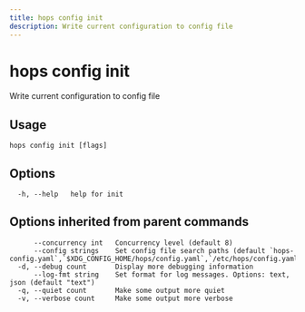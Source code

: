```yaml
---
title: hops config init
description: Write current configuration to config file
---
```


<!--
This documentation is auto generated by a script.
Please do not edit this file directly.
-->

<!-- markdownlint-disable-next-line single-title -->
# hops config init

Write current configuration to config file

## Usage

```plaintext
hops config init [flags]
```

## Options

```plaintext
  -h, --help   help for init
```

## Options inherited from parent commands

```plaintext
      --concurrency int   Concurrency level (default 8)
      --config strings    Set config file search paths (default `hops-config.yaml`,`$XDG_CONFIG_HOME/hops/config.yaml`,`/etc/hops/config.yaml`)
  -d, --debug count       Display more debugging information
      --log-fmt string    Set format for log messages. Options: text, json (default "text")
  -q, --quiet count       Make some output more quiet
  -v, --verbose count     Make some output more verbose
```
